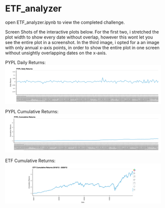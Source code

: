 # ETF_analyzer

open ETF_analyzer.ipynb to view the completed challenge.

Screen Shots of the interactive plots below. For the first two, i stretched the plot width to show every date without overlap, however this wont let you see the entire plot in a screenshot. In the third image, i opted for a an image with only annual x-axis points, in order to show the entire plot in one screen without unsightly overlapping dates on the x-axis.

PYPL Daily Returns:
![PYPL Daily Returns](pypl_daily_returns.png)

PYPL Cumulative Returns:
![PYPL Cumulative Returns](pypl_cumulative_returns.png)

ETF Cumulative Returns:
![ETF Cumulative Return](ETF_cum_ret.png)


